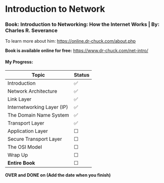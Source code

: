 # Introduction to Network

### Book: Introduction to Networking: How the Internet Works | By: Charles R. Severance

To learn more about him: <https://online.dr-chuck.com/about.php>

**Book is available online for free:** <https://www.dr-chuck.com/net-intro/>

#### My Progress:

| Topic                      | Status |
| -------------------------- | ------ |
| Introduction               | ✅     |
| Network Architecture       | ✅     |
| Link Layer                 | ✅     |
| Internetworking Layer (IP) | ✅     |
| The Domain Name System     | ✅     |
| Transport Layer            | ✅     |
| Application Layer          | ☐      |
| Secure Transport Layer     | ☐      |
| The OSI Model              | ☐      |
| Wrap Up                    | ☐      |
| **Entire Book**            | ☐      |

**OVER and DONE on (Add the date when you finish)**
